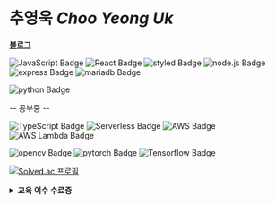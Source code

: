 # 추영욱 *Choo Yeong Uk*

[**블로그**](https://velog.io/@choo121600)

![JavaScript Badge](https://img.shields.io/badge/JavaScript-F7DF1E?style=flat-square&logo=JavaScript&logoColor=white)
![React Badge](https://img.shields.io/badge/React-61DAFB?style=flat-square&logo=React&logoColor=white)
![styled Badge](https://img.shields.io/badge/Styled-DB7093?style=flat-square&logo=styled-components&logoColor=white)
![node.js Badge](https://img.shields.io/badge/Node.js-339933?style=flat-square&logo=Node.js&logoColor=white)
![express Badge](https://img.shields.io/badge/Express-000000?style=flat-square&logo=Express&logoColor=white)
![mariadb Badge](https://img.shields.io/badge/MariaDB-003545?style=flat-square&logo=MariaDB&logoColor=white)

![python Badge](https://img.shields.io/badge/Python-0A9EDC?style=flat-square&logo=Python&logoColor=white)

-- 공부중 -- 

![TypeScript Badge](https://img.shields.io/badge/Typescript-235A97?style=flat-square&logo=Typescript&logoColor=white)
![Serverless Badge](https://img.shields.io/badge/Serverless-FD5750?style=flat-square&logo=Serverless&logoColor=white)
![AWS Badge](https://img.shields.io/badge/AmazonAWS-232F3E?style=flat-square&logo=AmazonAWS&logoColor=white)
![AWS Lambda Badge](https://img.shields.io/badge/AWSLambda-FF9900?style=flat-square&logo=AWSLambda&logoColor=white)

![opencv Badge](https://img.shields.io/badge/OpenCV-5C3EE8?style=flat-square&logo=OpenCV&logoColor=white)
![pytorch Badge](https://img.shields.io/badge/PyTorch-EE4C2C?style=flat-square&logo=PyTorch&logoColor=white)
![Tensorflow Badge](https://img.shields.io/badge/TensorFlow-FF6F00?style=flat-square&logo=TensorFlow&logoColor=white)




[![Solved.ac
프로필](http://mazassumnida.wtf/api/v2/generate_badge?boj=choo121600)](https://solved.ac/choo121600)

<details>
  <summary><strong>교육 이수 수료증</strong></summary>
<div markdown="1">
  <img src="https://user-images.githubusercontent.com/54111883/171926286-42035272-9e5f-47bd-a750-0b8429784d20.png" width='100' />
  <img src="https://user-images.githubusercontent.com/54111883/171925363-61852ec5-9c6d-4d52-8488-31d158cf4fea.jpg" width='100' />
  <img src="https://user-images.githubusercontent.com/54111883/171925521-30796145-241f-4eb3-b5c5-42a546c100c0.jpg" width='100' />
  <img src="https://user-images.githubusercontent.com/54111883/171929314-0190e0fa-cf91-4c89-8d5d-5839610d3cb4.png" width='100' />
</div>
</details>
